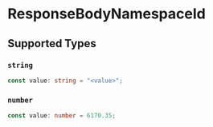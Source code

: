 # ResponseBodyNamespaceId


## Supported Types

### `string`

```typescript
const value: string = "<value>";
```

### `number`

```typescript
const value: number = 6170.35;
```

